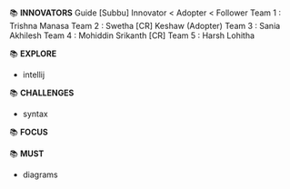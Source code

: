 :books: **INNOVATORS**
Guide [Subbu]
Innovator < Adopter < Follower
Team 1 : Trishna Manasa
Team 2 : Swetha [CR] Keshaw (Adopter)
Team 3 : Sania Akhilesh
Team 4 : Mohiddin Srikanth [CR]
Team 5 : Harsh Lohitha



:books: **EXPLORE**

- intellij

:books: **CHALLENGES**

- syntax

:books: **FOCUS**

:books: **MUST**

- diagrams
